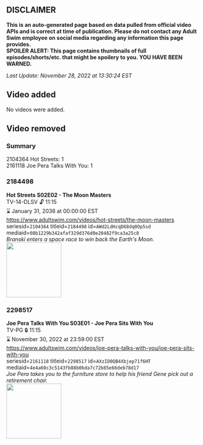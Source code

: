 ## DISCLAIMER
**This is an auto-generated page based on data pulled from official video APIs and is correct at time of publication. Please do not contact any Adult Swim employee on social media regarding any information this page provides.**  
**SPOILER ALERT: This page contains thumbnails of full episodes/shorts/etc. that might be spoilery to you. YOU HAVE BEEN WARNED.**  

_Last Update: November 28, 2022 at 13:30:24 EST_
## Video added
No videos were added.  
## Video removed
### Summary
2104364 Hot Streets: 1  
2161118 Joe Pera Talks With You: 1  
### 2184498
**Hot Streets S02E02 - The Moon Masters**  
TV-14-DLSV 🔓 11:15  
⌛ January 31, 2036 at 00:00:00 EST  
https://www.adultswim.com/videos/hot-streets/the-moon-masters  
seriesid=`2104364` titleid=`2184498` id=`AWd2LdHcqD68dq0Op5sd` mediaid=`08b1229b342afaf329d376d0e20482f9ca3a25c8`  
_Branski enters a space race to win back the Earth's Moon._  
<a href="https://media.cdn.adultswim.com/uploads/20200305/thumbnails/2_20351528513-hotstreets_203_dup-20181214.jpg"><img src="https://media.cdn.adultswim.com/uploads/20200305/thumbnails/2_20351528513-hotstreets_203_dup-20181214.jpg" height="144px" /></a>
### 2298517
**Joe Pera Talks With You S03E01 - Joe Pera Sits With You**  
TV-PG 🔒 11:15  
⌛ November 30, 2022 at 23:59:00 EST  
https://www.adultswim.com/videos/joe-pera-talks-with-you/joe-pera-sits-with-you  
seriesid=`2161118` titleid=`2298517` id=`AXzID0QB4Xbjep71f6HT` mediaid=`4e4a60c3c5143fb88b0bda7c72b85e66deb78d17`  
_Joe Pera takes you to the furniture store to help his friend Gene pick out a retirement chair._  
<a href="https://media.cdn.adultswim.com/uploads/20211028/thumbnails/2_21102814016-JoePeraTalksWithYou_301_JoePeraSitsWithYou.png"><img src="https://media.cdn.adultswim.com/uploads/20211028/thumbnails/2_21102814016-JoePeraTalksWithYou_301_JoePeraSitsWithYou.png" height="144px" /></a>
